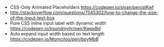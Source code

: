 - CSS-Only Animated <label> Placeholders https://codepen.io/sivan/pen/alKwf
- http://stackoverflow.com/questions/7545302/how-to-change-the-size-of-the-input-text-box
- Pure CSS inline input label with dynamic width https://codepen.io/ksundmyhr/pen/KwpxBd
- Auto expand input width based on text length https://codepen.io/Momciloo/pen/bpyMbB
